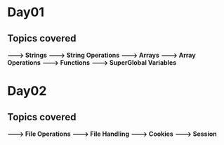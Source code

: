 # Day01
## Topics covered

**---> Strings** **---> String Operations** **---> Arrays** **---> Array Operations** **---> Functions** **---> SuperGlobal Variables**

# Day02
## Topics covered

**---> File Operations** **---> File Handling** **---> Cookies** **---> Session**
